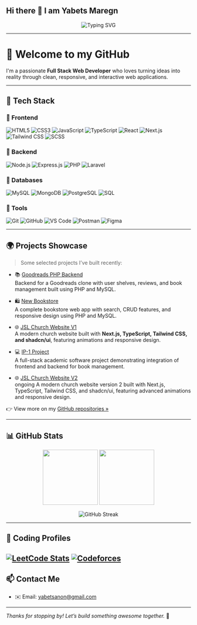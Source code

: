 ## Hi there 👋 I am Yabets Maregn

<!--
**anon381/anon381** is a ✨ _special_ ✨ repository because its `README.md` (this file) appears on your GitHub profile.

Here are some ideas to get you started:

- 🔭 I’m currently working on ...
- 🌱 I’m currently learning ...
- 👯 I’m looking to collaborate on ...
- 🤔 I’m looking for help with ...
- 💬 Ask me about ...
- 📫 How to reach me: ...
- 😄 Pronouns: ...
- ⚡ Fun fact: ...
-->
<!-- Typing SVG Welcome -->
<p align="center">
  <img src="https://readme-typing-svg.demolab.com?font=Fira+Code&size=24&pause=1000&color=38BDF8&center=true&vCenter=true&width=435&lines=Hello%2C+I'm+Anon!;Full+Stack+Web+Developer;Frontend+%7C+Backend+%7C+Database+%7C+Git" alt="Typing SVG" />
</p>

---

# 👋 Welcome to my GitHub

I'm a passionate **Full Stack Web Developer** who loves turning ideas into reality through clean, responsive, and interactive web applications.

---

## 🧰 Tech Stack

### 🔹 Frontend
![HTML5](https://img.shields.io/badge/-HTML5-E34F26?style=flat&logo=html5&logoColor=white)
![CSS3](https://img.shields.io/badge/-CSS3-1572B6?style=flat&logo=css3)
![JavaScript](https://img.shields.io/badge/-JavaScript-F7DF1E?style=flat&logo=javascript&logoColor=black)
![TypeScript](https://img.shields.io/badge/-TypeScript-3178C6?style=flat&logo=typescript)
![React](https://img.shields.io/badge/-React-20232A?style=flat&logo=react)
![Next.js](https://img.shields.io/badge/-Next.js-000?style=flat&logo=next.js)
![Tailwind CSS](https://img.shields.io/badge/-Tailwind%20CSS-38B2AC?style=flat&logo=tailwind-css)
![SCSS](https://img.shields.io/badge/-SCSS-CC6699?style=flat&logo=sass)

### 🔹 Backend
![Node.js](https://img.shields.io/badge/-Node.js-339933?style=flat&logo=node.js)
![Express.js](https://img.shields.io/badge/-Express.js-000000?style=flat&logo=express)
![PHP](https://img.shields.io/badge/-PHP-777BB4?style=flat&logo=php)
![Laravel](https://img.shields.io/badge/-Laravel-FF2D20?style=flat&logo=laravel)

### 🔹 Databases
![MySQL](https://img.shields.io/badge/-MySQL-4479A1?style=flat&logo=mysql)
![MongoDB](https://img.shields.io/badge/-MongoDB-47A248?style=flat&logo=mongodb)
![PostgreSQL](https://img.shields.io/badge/-PostgreSQL-336791?style=flat&logo=postgresql)
![SQL](https://img.shields.io/badge/-SQL-4479A1?style=flat&logo=sqlite)

### 🔹 Tools
![Git](https://img.shields.io/badge/-Git-F05032?style=flat&logo=git)
![GitHub](https://img.shields.io/badge/-GitHub-181717?style=flat&logo=github)
![VS Code](https://img.shields.io/badge/-VS%20Code-007ACC?style=flat&logo=visual-studio-code)
![Postman](https://img.shields.io/badge/-Postman-FF6C37?style=flat&logo=postman)
![Figma](https://img.shields.io/badge/-Figma-F24E1E?style=flat&logo=figma)

---

## 🌍 Projects Showcase

> Some selected projects I’ve built recently:

- 📚 [Goodreads PHP Backend](https://github.com/anon381/goodreads-php-backend)  
  Backend for a Goodreads clone with user shelves, reviews, and book management built using PHP and MySQL.

- 🛍️ [New Bookstore](https://github.com/anon381/new_bookstore-main)  
  A complete bookstore web app with search, CRUD features, and responsive design using PHP and MySQL.

- 🌐 [JSL Church Website V1](https://jsl-evvu.vercel.app/)  
  A modern church website built with **Next.js, TypeScript, Tailwind CSS, and shadcn/ui**, featuring animations and responsive design.

- 💻 [IP-1 Project](https://github.com/anon381/IP-1-Project)  
  A full-stack academic software project demonstrating integration of frontend and backend for book management.
- 🌐 [JSL Church Website V2](https://trial-jsl.vercel.app//)  
  ongoing A modern church website version 2 built with Next.js, TypeScript, Tailwind CSS, and shadcn/ui, featuring advanced animations and responsive design.

👉 View more on my [GitHub repositories »](https://github.com/anon381?tab=repositories)

---

## 📊 GitHub Stats

<p align="center">
  <img src="https://github-readme-stats.vercel.app/api?username=anon381&show_icons=true&count_private=true&theme=radical" height="150" />
  <img src="https://github-readme-stats.vercel.app/api/top-langs/?username=anon381&layout=compact&theme=radical" height="150"/>
</p>

<p align="center">
  <img src="https://streak-stats.demolab.com?user=anon381&theme=radical" alt="GitHub Streak" />
</p>

---
## 🧩 Coding Profiles

[![LeetCode Stats](https://leetcode-stats.vercel.app/api?username=anonized)](https://leetcode.com/anonized)
[![Codeforces](https://cf-stats-api.vercel.app/api?handle=anonized&cf=true&style=flat)](https://codeforces.com/profile/anonized)
---

## 📫 Contact Me

- ✉️ Email: yabetsanon@gmail.com 

---

_Thanks for stopping by! Let’s build something awesome together._ 🚀
